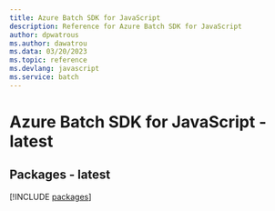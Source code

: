 ```yaml
---
title: Azure Batch SDK for JavaScript
description: Reference for Azure Batch SDK for JavaScript
author: dpwatrous
ms.author: dawatrou
ms.data: 03/20/2023
ms.topic: reference
ms.devlang: javascript
ms.service: batch
---
```

# Azure Batch SDK for JavaScript - latest
## Packages - latest
[!INCLUDE [packages](batch-index.md)]